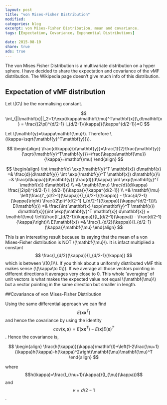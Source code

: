 ```yaml
---
layout: post
title: "von Mises-Fisher Distribution"
modified:
categories: blog
excerpt: von Mises-Fisher Distribution, mean and covariance.
tags: [Expectation, Covariance, Exponential Distributions]

date: 2015-08-10
share: true
ads: true
---
```


The von Mises Fisher Distribution is a multivariate distribution on a hyper sphere. I have decided to share the expectation and covariance of the vMF distribution. The Wikipedia page doesn't give much info of this distribution.

## Expectation of vMF distribution

Let \\(C\\) be the normalising constant.

$$
\int_{||\mathbf{x}||_2=1}\exp(\kappa\mathbf{\mu}^T\mathbf{x})\,d\mathbf{x} = \frac{(2\pi)^{d/2-1} I_{d/2-1}(\kappa)}{\kappa^{d/2-1}}=C 
$$

Let \\(\mathbf{y}=\kappa\mathbf{\mu}\\). Therefore \\(\kappa=\sqrt{\mathbf{y}^T\mathbf{y}}\\).

$$ 
\begin{align}
\frac{d\kappa}{d\mathbf{y}}=\frac{1}{2}\frac{\mathbf{y}}{\sqrt{\mathbf{y}^T\mathbf{y}}}=\frac{\kappa\mathbf{\mu}}{\kappa}=\mathbf{\mu}
\end{align} 
$$

$$
\begin{align}
\int \mathbf{x} \exp(\mathbf{y}^T \mathbf{x}) d\mathbf{x} =& \frac{d}{d\mathbf{y}} \int \exp(\mathbf{y}^T \mathbf{x}) d\mathbf{x}\\
=& \frac{d\kappa}{d\mathbf{y}} \frac{d}{d\kappa} \int \exp(\mathbf{y}^T \mathbf{x}) d\mathbf{x} \\
=& \mathbf{\mu} \frac{d}{d\kappa} \frac{(2\pi)^{d/2-1} I_{d/2-1}(\kappa)}{\kappa^{d/2-1}} \\
=& \mathbf{\mu} \left(\frac{I'_{d/2-1}(\kappa)}{I_{d/2-1}(\kappa)} - \frac{d/2-1}{\kappa}\right) \frac{(2\pi)^{d/2-1} I_{d/2-1}(\kappa)}{\kappa^{d/2-1}}\\
 E(\mathbf{x}) =& \frac{\int \mathbf{x} \exp(\mathbf{y}^T \mathbf{x}) d\mathbf{x}}{\int \exp(\mathbf{y}^T \mathbf{x}) d\mathbf{x}} = \mathbf{\mu} \left(\frac{I'_{d/2-1}(\kappa)}{I_{d/2-1}(\kappa)} - \frac{d/2-1}{\kappa}\right)\\
E(\mathbf{x}) =& \frac{I_{d/2}(\kappa)}{I_{d/2-1}(\kappa)}\mathbf{\mu}
\end{align}
$$

This is an interesting result because its saying that the mean of a von Mises-Fisher distribution is NOT \\(\mathbf{\mu}\\). It is infact multiplied a constant $$ \frac{I_{d/2}(\kappa)}{I_{d/2-1}(\kappa)} $$ which is between \\((0,1)\\). If you think about a uniformly distributed vMF this makes sense (\\(\kappa\to 0\\)). If we average all those vectors pointing in different directions it averages very close to 0. This whole 'averaging' of unit vectors is what makes the expected value not equal \\(\mathbf{\mu}\\) but a vector pointing in the same direction but smaller in length.

##Covariance of von Mises-Fisher Distribution

Using the same differential approach we can find $$E(\mathbf{xx}^T)$$ and hence the covariance by using the identity $$cov(\mathbf{x},\mathbf{x})=E(\mathbf{xx}^T)-E(\mathbf{x})E(\mathbf{x})^T$$. Hence the covariance is,

$$
\begin{align}
\frac{h(\kappa)}{\kappa}\mathbf{I}+\left(1-2\frac{\nu+1}{\kappa}h(\kappa)-h(\kappa)^2\right)\mathbf{\mu}\mathbf{\mu}^T
\end{align}
$$

where $$h(\kappa)=\frac{I_{\nu+1}(\kappa)}{I_{\nu}(\kappa)}$$ and $$\nu=d/2-1$$.
